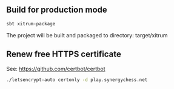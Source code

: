 ## Build for production mode

```sh
sbt xitrum-package
```

The project will be built and packaged to directory:
target/xitrum

## Renew free HTTPS certificate

See:
https://github.com/certbot/certbot

```sh
./letsencrypt-auto certonly -d play.synergychess.net
```
